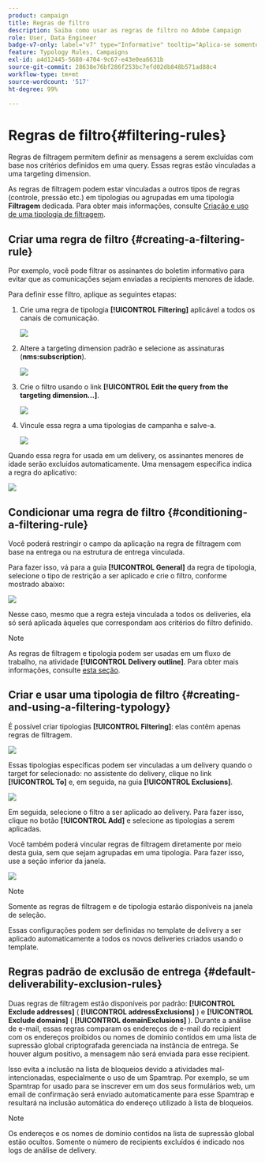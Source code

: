 ```yaml
---
product: campaign
title: Regras de filtro
description: Saiba como usar as regras de filtro no Adobe Campaign
role: User, Data Engineer
badge-v7-only: label="v7" type="Informative" tooltip="Aplica-se somente ao Campaign Classic v7"
feature: Typology Rules, Campaigns
exl-id: a4d12445-5680-4704-9c67-e43e0ea6631b
source-git-commit: 28638e76bf286f253bc7efd02db848b571ad88c4
workflow-type: tm+mt
source-wordcount: '517'
ht-degree: 99%

---
```


# Regras de filtro{#filtering-rules}

Regras de filtragem permitem definir as mensagens a serem excluídas com base nos critérios definidos em uma query. Essas regras estão vinculadas a uma targeting dimension.

As regras de filtragem podem estar vinculadas a outros tipos de regras (controle, pressão etc.) em tipologias ou agrupadas em uma tipologia **Filtragem** dedicada. Para obter mais informações, consulte [Criação e uso de uma tipologia de filtragem](#creating-and-using-a-filtering-typology).

## Criar uma regra de filtro {#creating-a-filtering-rule}

Por exemplo, você pode filtrar os assinantes do boletim informativo para evitar que as comunicações sejam enviadas a recipients menores de idade.

Para definir esse filtro, aplique as seguintes etapas:

1. Crie uma regra de tipologia **[!UICONTROL Filtering]** aplicável a todos os canais de comunicação.

   ![](assets/campaign_opt_create_filter_01.png)

1. Altere a targeting dimension padrão e selecione as assinaturas (**nms:subscription**).

   ![](assets/campaign_opt_create_filter_02.png)

1. Crie o filtro usando o link **[!UICONTROL Edit the query from the targeting dimension...]**.

   ![](assets/campaign_opt_create_filter_03.png)

1. Vincule essa regra a uma tipologias de campanha e salve-a.

   ![](assets/campaign_opt_create_filter_04.png)

Quando essa regra for usada em um delivery, os assinantes menores de idade serão excluídos automaticamente. Uma mensagem específica indica a regra do aplicativo:

![](assets/campaign_opt_create_filter_05.png)

## Condicionar uma regra de filtro {#conditioning-a-filtering-rule}

Você poderá restringir o campo da aplicação na regra de filtragem com base na entrega ou na estrutura de entrega vinculada.

Para fazer isso, vá para a guia **[!UICONTROL General]** da regra de tipologia, selecione o tipo de restrição a ser aplicado e crie o filtro, conforme mostrado abaixo:

![](assets/campaign_opt_create_filter_06.png)

Nesse caso, mesmo que a regra esteja vinculada a todos os deliveries, ela só será aplicada àqueles que correspondam aos critérios do filtro definido.

>[!NOTE]
>
>As regras de filtragem e tipologia podem ser usadas em um fluxo de trabalho, na atividade **[!UICONTROL Delivery outline]**. Para obter mais informações, consulte [esta seção](../../workflow/using/delivery-outline.md).

## Criar e usar uma tipologia de filtro {#creating-and-using-a-filtering-typology}

É possível criar tipologias **[!UICONTROL Filtering]**: elas contêm apenas regras de filtragem.

![](assets/campaign_opt_create_typo_filtering.png)

Essas tipologias específicas podem ser vinculadas a um delivery quando o target for selecionado: no assistente do delivery, clique no link **[!UICONTROL To]** e, em seguida, na guia **[!UICONTROL Exclusions]**.

![](assets/campaign_opt_apply_typo_filtering.png)

Em seguida, selecione o filtro a ser aplicado ao delivery. Para fazer isso, clique no botão **[!UICONTROL Add]** e selecione as tipologias a serem aplicadas.

Você também poderá vincular regras de filtragem diretamente por meio desta guia, sem que sejam agrupadas em uma tipologia. Para fazer isso, use a seção inferior da janela.

![](assets/campaign_opt_select_typo_filtering.png)

>[!NOTE]
>
>Somente as regras de filtragem e de tipologia estarão disponíveis na janela de seleção.
>
>Essas configurações podem ser definidas no template de delivery a ser aplicado automaticamente a todos os novos deliveries criados usando o template.
>

## Regras padrão de exclusão de entrega {#default-deliverability-exclusion-rules}

Duas regras de filtragem estão disponíveis por padrão: **[!UICONTROL Exclude addresses]** ( **[!UICONTROL addressExclusions]** ) e **[!UICONTROL Exclude domains]** ( **[!UICONTROL domainExclusions]** ). Durante a análise de e-mail, essas regras comparam os endereços de e-mail do recipient com os endereços proibidos ou nomes de domínio contidos em uma lista de supressão global criptografada gerenciada na instância de entrega. Se houver algum positivo, a mensagem não será enviada para esse recipient.

Isso evita a inclusão na lista de bloqueios devido a atividades mal-intencionadas, especialmente o uso de um Spamtrap. Por exemplo, se um Spamtrap for usado para se inscrever em um dos seus formulários web, um email de confirmação será enviado automaticamente para esse Spamtrap e resultará na inclusão automática do endereço utilizado à lista de bloqueios.

>[!NOTE]
>
>Os endereços e os nomes de domínio contidos na lista de supressão global estão ocultos. Somente o número de recipients excluídos é indicado nos logs de análise de delivery.
